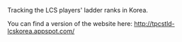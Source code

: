 Tracking the LCS players' ladder ranks in Korea.

You can find a version of the website here: http://tpcstld-lcskorea.appspot.com/
